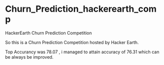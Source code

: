 # Churn_Prediction_hackerearth_comp
HackerEarth Churn Prediction Competition

So this is a Churn Prediction Competition hosted by Hacker Earth.

Top Accurancy was 78.07 , i managed to attain accuracy of 76.31 which can be always be improved.
